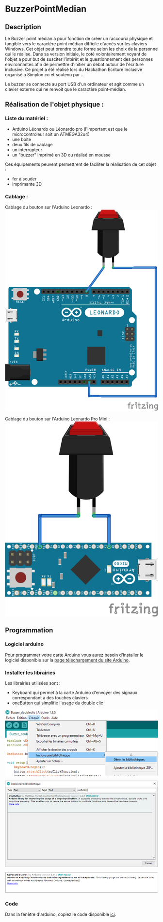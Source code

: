 # BuzzerPointMedian

## Description
Le Buzzer point médian a pour fonction de créer un raccourci physique et tangible vers le caractère point médian difficile d'accès sur les claviers Windows.
Cet objet peut prendre toute forme selon les choix de la personne qui le réalise. Dans sa version initiale, le coté volontairement voyant de l'objet a pour but de susciter l'intérêt et le questionnement des personnes environnantes afin de permettre d'initier un débat autour de l'écriture inclusive.
Ce projet a été réalisé lors du Hackathon Ecriture Inclusive organisé a Simplon.co et soutenu par ...

Le buzzer se connecte au port USB d'un ordinateur et agit comme un clavier externe qui ne renvoit que le caractère point-médian.

## Réalisation de l'objet physique :

### Liste du matériel :
* Arduino Léonardo ou Léonardo pro (l'important est que le microcontroleur soit un ATMEGA32u4)
* une boite
* deux fils de cablage
* un interrupteur
* un "buzzer" imprimé en 3D ou réalisé en mousse

Ces équipements peuvent permettrent de faciliter la réalisation de cet objet :
* fer à souder 
* imprimante 3D

### Cablage :
Cablage du bouton sur l'Arduino Leonardo :
![Cablage du bouton sur l'Arduino Leonardo ](Images/wiring_leo.png)

Cablage du bouton sur l'Arduino Leonardo Pro Mini :
![Cablage du bouton sur l'Arduino Leonardo Pro Mini](Images/wiring_leo_pro.png)
## Programmation 

### Logiciel arduino
Pour programmer votre carte Arduino vous aurez besoin d'installer le logiciel disponible sur la [page téléchargement du site Arduino](https://www.arduino.cc/en/Main/Software).

### Installer les librairies 
Les librairies utilisées sont :
* Keyboard qui permet à la carte Arduino d'envoyer des signaux correspondant à des touches claviers
* oneButton qui simplifie l'usage du double clic

![Installer des librairies](Images/inclurebiblio.png)

![Installer la librairie oneButton](Images/oneButton.PNG)

![Installer la librairie Keyboard](Images/keyboard.PNG)

### Code
Dans la fenètre d'arduino, copiez le code disponible [ici](Arduino/Buzzer/Buzzer.ino).
